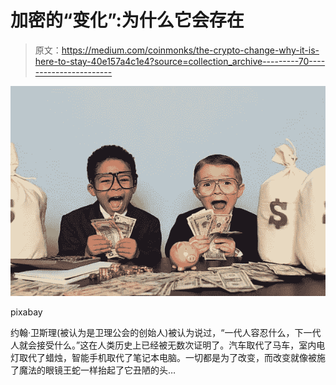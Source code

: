 # 加密的“变化”:为什么它会存在

> 原文：<https://medium.com/coinmonks/the-crypto-change-why-it-is-here-to-stay-40e157a4c1e4?source=collection_archive---------70----------------------->

![](img/86c3a877be0d3c78f3adf8b6cb8fae7e.png)

pixabay

约翰·卫斯理(被认为是卫理公会的创始人)被认为说过，“一代人容忍什么，下一代人就会接受什么。”这在人类历史上已经被无数次证明了。汽车取代了马车，室内电灯取代了蜡烛，智能手机取代了笔记本电脑。一切都是为了改变，而改变就像被施了魔法的眼镜王蛇一样抬起了它丑陋的头…